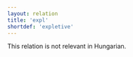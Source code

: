 ```yaml
---
layout: relation
title: 'expl'
shortdef: 'expletive'
---
```


This relation is not relevant in Hungarian.
<!-- Interlanguage links updated Út zář 29 20:31:52 CEST 2020 -->
